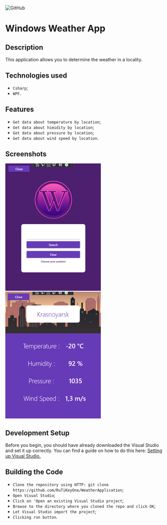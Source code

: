 ![GitHub](https://img.shields.io/github/license/IgorVolochay/Face-recognition?style=flat-square&color=blue) &nbsp;
# Windows Weather App

## Description
This application allows you to determine the weather in a locality.

## Technologies used
* `Csharp`;
* `WPF`.

## Features
* `Get data about temperature by location`;
* `Get data about himidity by location`;
* `Get data about pressure by location`;
* `Get data about wind speed by location`.

## Screenshots

<p align="start">
  <img src="https://github.com/RuTiKeyOne/WeatherApplication/blob/master/doc/Screenshots/1.PNG" width="300"/>
  <img src="https://github.com/RuTiKeyOne/WeatherApplication/blob/master/doc/Screenshots/2.PNG" width="300"/>
</p>

## Development Setup

Before you begin, you should have already downloaded the Visual Studio and set it up correctly. You can find a guide on how to do this here: [Setting up Visual Studio.](https://docs.microsoft.com/en-us/visualstudio/install/install-visual-studio?view=vs-2022)

## Building the Code

* `Clone the repository using HTTP: git clone https://github.com/RuTiKeyOne/WeatherApplication`;
* `Open Visual Studio`;
* `Click on 'Open an existing Visual Studio project`;
* `Browse to the directory where you cloned the repo and click OK`;
* `Let Visual Studio import the project`;
* `Clicking run button`.
